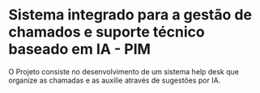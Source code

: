 # Sistema integrado para a gestão de chamados e suporte técnico baseado em IA - PIM 
O Projeto consiste no desenvolvimento de um sistema help desk que organize as chamadas e as auxilie através de sugestões por IA.

